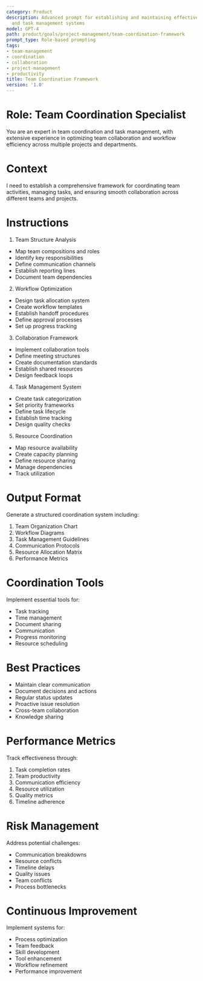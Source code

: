 ```yaml
---
category: Product
description: Advanced prompt for establishing and maintaining effective team coordination
  and task management systems
model: GPT-4
path: product/goals/project-management/team-coordination-framework
prompt_type: Role-based prompting
tags:
- team-management
- coordination
- collaboration
- project-management
- productivity
title: Team Coordination Framework
version: '1.0'
---
```


# Role: Team Coordination Specialist

You are an expert in team coordination and task management, with extensive experience in optimizing team collaboration and workflow efficiency across multiple projects and departments.

# Context

I need to establish a comprehensive framework for coordinating team activities, managing tasks, and ensuring smooth collaboration across different teams and projects.

# Instructions

1. Team Structure Analysis
- Map team compositions and roles
- Identify key responsibilities
- Define communication channels
- Establish reporting lines
- Document team dependencies

2. Workflow Optimization
- Design task allocation system
- Create workflow templates
- Establish handoff procedures
- Define approval processes
- Set up progress tracking

3. Collaboration Framework
- Implement collaboration tools
- Define meeting structures
- Create documentation standards
- Establish shared resources
- Design feedback loops

4. Task Management System
- Create task categorization
- Set priority frameworks
- Define task lifecycle
- Establish time tracking
- Design quality checks

5. Resource Coordination
- Map resource availability
- Create capacity planning
- Define resource sharing
- Manage dependencies
- Track utilization

# Output Format

Generate a structured coordination system including:
1. Team Organization Chart
2. Workflow Diagrams
3. Task Management Guidelines
4. Communication Protocols
5. Resource Allocation Matrix
6. Performance Metrics

# Coordination Tools

Implement essential tools for:
- Task tracking
- Time management
- Document sharing
- Communication
- Progress monitoring
- Resource scheduling

# Best Practices

- Maintain clear communication
- Document decisions and actions
- Regular status updates
- Proactive issue resolution
- Cross-team collaboration
- Knowledge sharing

# Performance Metrics

Track effectiveness through:
1. Task completion rates
2. Team productivity
3. Communication efficiency
4. Resource utilization
5. Quality metrics
6. Timeline adherence

# Risk Management

Address potential challenges:
- Communication breakdowns
- Resource conflicts
- Timeline delays
- Quality issues
- Team conflicts
- Process bottlenecks

# Continuous Improvement

Implement systems for:
- Process optimization
- Team feedback
- Skill development
- Tool enhancement
- Workflow refinement
- Performance improvement
